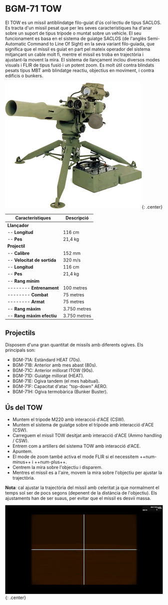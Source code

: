 # BGM-71 TOW

El TOW es un míssil antiblindatge filo-guiat d'ús col·lectiu de tipus SACLOS. Es tracta d'un missil pesat que per les seves característiques ha d'anar sobre un suport de tipus trípode o muntat sobre un vehicle. El seu funcionament es basa en el sistema de guiatge SACLOS (de l'anglès Semi-Automatic Command to Line Of Sight) en la seva variant filo-guiada, que significa que el míssil es guiat en part pel mateix operador del sistema mitjançant un cable molt fi, mentre el missil es troba en trajectòria i ajustant-la movent la mira. El sistema de llançament inclou diversos modes visuals i FLIR de tipus fusió i un potent zoom. Es molt útil contra blindats pesats tipus MBT amb blindatge reactiu, objectius en moviment, i contra edificis o bunkers.

![image](../_imatges/tow.jpg){: .center}

| **Característiques**        | **Descripció**     |
|-----------------------------|--------------------|
| **Llançador**               |                    |
| -- **Longitud**             | 116 cm             |
| -- **Pes**                  | 21,4 kg            |
| **Projectil**               |                    |
| -- **Calibre**              | 152 mm             |
| -- **Velocitat de sortida** | 320 m/s            |
| -- **Longitud**             | 116 cm             |
| -- **Pes**                  | 21,4 kg            |
| -- **Rang mínim**           |                    |
| -------- **Entrenament**    | 100 metres         |
| -------- **Combat**         | 75 metres          |
| -------- **Armat**          | 75 metres          |
| -- **Rang màxim**           | 3.750 metres       |
| -- **Rang màxim efectiu**   | 3.750 metres       |

## Projectils

Disposem d'una gran quantitat de missils amb diferents ogives. Els principals son:

* BGM-71A: Estàndard HEAT (70s).
* BGM-71B: Anterior amb mes abast (80s).
* BGM-71C: Anterior millorat ITOW (90s).
* BGM-71D: Guiatge millorat (HEAT).
* BGM-71E: Ogiva tandem (el mes habitual).
* BGM-71F: Capacitat d'atac "top-down" AERO.
* BGM-71H: Ogiva termobàrica (Bunker Buster).

## Ús del TOW

* Muntem el tripode M220 amb interacció d'ACE (CSW).
* Muntem el sistema de guiatge sobre el trípode amb interacció d'ACE (CSW).
* Carreguem el missil TOW desitjat amb interacció d'ACE (Ammo handling / CSW).
* Entrem com a artillers del sistema TOW amb interacció d'ACE.
* Apuntem.
* El mode de zoom també activa el mode FLIR si el necessitem ++num-minus++ i ++num-plus++.
* Centrem la mira sobre l'objectiu i disparem.
* Mentres el missil es a l'aire, movem la mira sobre l'objectiu per ajustar la trajectòria.

**Nota**: cal ajustar la trajectòria del míssil amb celeritat ja que normalment el temps sol ser de pocs segons (depenent de la distància de l'objectiu). Els ajustaments han de ser suaus, per evitar que el míssil es desvii massa.

![image](../_imatges/towsaclos.jpg){: .center}
